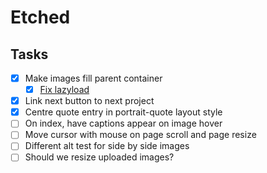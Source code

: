# Etched


## Tasks
- [x] Make images fill parent container
  - [x] [Fix lazyload](https://dev.to/p4lm/lazy-loading-images-in-hugo-45e0)
- [x] Link next button to next project
- [x] Centre quote entry in portrait-quote layout style
- [ ] On index, have captions appear on image hover
- [ ] Move cursor with mouse on page scroll and page resize
- [ ] Different alt test for side by side images
- [ ] Should we resize uploaded images?
